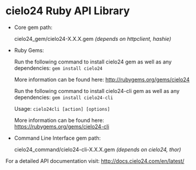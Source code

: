 cielo24 Ruby API Library
========================

* Core gem path:

    cielo24_gem/cielo24-X.X.X.gem  *(depends on httpclient, hashie)*
    
* Ruby Gems:

    Run the following command to install сielo24 gem as well as any dependencies:
      `gem install cielo24`
    
    More information can be found here: http://rubygems.org/gems/cielo24
    
    Run the following command to install сielo24-cli gem as well as any dependencies:
      `gem install cielo24-cli`
      
    Usage: `cielo24cli [action] [options]`

    More information can be found here: https://rubygems.org/gems/cielo24-cli
    
* Command Line Interface gem path:

    cielo24_command/cielo24-cli-X.X.X.gem  *(depends on cielo24, thor)*


For a detailed API documentation visit: http://docs.cielo24.com/en/latest/
